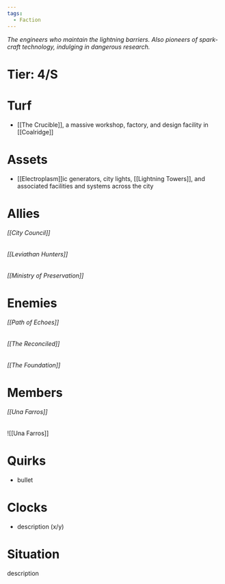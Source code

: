 ```yaml
---
tags:
  - Faction
---
```

*The engineers who maintain the lightning barriers. Also pioneers of spark-craft technology, indulging in dangerous research.*
# Tier: 4/S
# Turf
- [[The Crucible]], a massive workshop, factory, and design facility in [[Coalridge]]
# Assets
- [[Electroplasm]]ic generators, city lights, [[Lightning Towers]], and associated facilities and systems across the city
# Allies
###### [[City Council]]
###### [[Leviathan Hunters]]
###### [[Ministry of Preservation]]
# Enemies
###### [[Path of Echoes]]
###### [[The Reconciled]]
###### [[The  Foundation]]
# Members
###### [[Una Farros]]
![[Una Farros]]
# Quirks
- bullet
# Clocks
- description (x/y)
# Situation
description